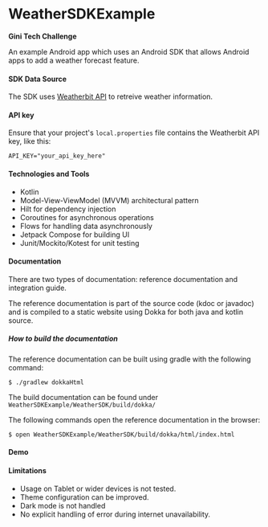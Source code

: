 # WeatherSDKExample
**Gini Tech Challenge**

An example Android app which uses an Android SDK that allows Android apps to add a weather forecast feature.

#### SDK Data Source

The SDK uses [Weatherbit API](https://www.weatherbit.io/) to retreive weather information.

#### API key 

Ensure that your project's ```local.properties``` file contains the Weatherbit API key, like this:

```API_KEY="your_api_key_here"```

#### Technologies and Tools 

- Kotlin 
- Model-View-ViewModel (MVVM) architectural pattern
- Hilt for dependency injection
- Coroutines for asynchronous operations
- Flows for handling data asynchronously
- Jetpack Compose for building UI
- Junit/Mockito/Kotest for unit testing

#### Documentation

There are two types of documentation: reference documentation and integration guide.

The reference documentation is part of the source code (kdoc or javadoc) and is compiled to a static website using Dokka for both java and kotlin source.

##### How to build the documentation

The reference documentation can be built using gradle with the following command:

```$ ./gradlew dokkaHtml```

The build documentation can be found under ```WeatherSDKExample/WeatherSDK/build/dokka/```   

The following commands open the reference documentation in the browser:

```$ open WeatherSDKExample/WeatherSDK/build/dokka/html/index.html```


#### Demo



#### Limitations 

- Usage on Tablet or wider devices is not tested.
- Theme configuration can be improved.
- Dark mode is not handled
- No explicit handling of error during internet unavailability.

